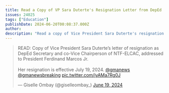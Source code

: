 ```yaml
---
title: Read a Copy of VP Sara Duterte's Resignation Letter from DepEd
issues: 24025
tags: ["Education"]
publishDate: 2024-06-20T00:08:37.000Z
author: 
description: "Read a copy of Vice President Sara Duterte's resignation letter from her secretary position at the Department of Education (DepEd). The timing could not have been more helpful to her as the latest PISA results on creative thinking show the country lags again from the rest of the world."
---
```


<blockquote class="twitter-tweet"><p lang="en" dir="ltr">READ: Copy of Vice President Sara Duterte’s letter of resignation as DepEd Secretary and co-Vice Chairperson of NTF-ELCAC, addressed to President Ferdinand Marcos Jr. <br><br>Her resignation is effective July 19, 2024. <a href="https://twitter.com/gmanews?ref_src=twsrc%5Etfw">@gmanews</a> <a href="https://twitter.com/gmanewsbreaking?ref_src=twsrc%5Etfw">@gmanewsbreaking</a> <a href="https://t.co/jyAMa7Rg0J">pic.twitter.com/jyAMa7Rg0J</a></p>&mdash; Giselle Ombay (@giselleombay_) <a href="https://twitter.com/giselleombay_/status/1803345898103332949?ref_src=twsrc%5Etfw">June 19, 2024</a></blockquote> <script async src="https://platform.twitter.com/widgets.js" charset="utf-8"></script> 